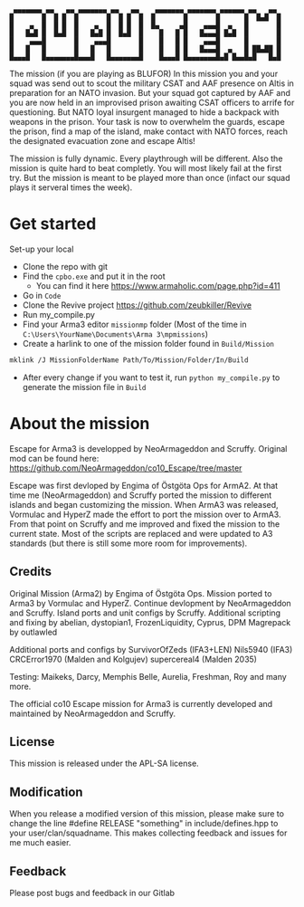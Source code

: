```text
 ▄▄▄▄▄▄▄ ▄▄   ▄▄ ▄▄▄▄▄▄▄ ▄▄   ▄▄    ▄▄▄▄▄▄▄ ▄▄▄▄▄▄▄ ▄▄▄▄▄▄ ▄▄   ▄▄ 
█       █  █ █  █       █  █ █  █  █       █       █      █  █▄█  █
█    ▄  █  █ █  █    ▄  █  █ █  █  █▄     ▄█    ▄▄▄█  ▄   █       █
█   █▄█ █  █▄█  █   █▄█ █  █▄█  █    █   █ █   █▄▄▄█ █▄█  █       █
█    ▄▄▄█       █    ▄▄▄█       █    █   █ █    ▄▄▄█      █       █
█   █   █       █   █   █       █    █   █ █   █▄▄▄█  ▄   █ ██▄██ █
█▄▄▄█   █▄▄▄▄▄▄▄█▄▄▄█   █▄▄▄▄▄▄▄█    █▄▄▄█ █▄▄▄▄▄▄▄█▄█ █▄▄█▄█   █▄█
```

The mission (if you are playing as BLUFOR)
In this mission you and your squad was send out to scout the military CSAT and AAF presence on Altis in preparation for 
an NATO invasion. But your squad got captured by AAF and you are now held in an improvised prison awaiting CSAT officers 
to arrife for questioning. But NATO loyal insurgent managed to hide a backpack with weapons in the prison. Your task is 
now to overwhelm the guards, escape the prison, find a map of the island, make contact with NATO forces, reach the 
designated evacuation zone and escape Altis!

The mission is fully dynamic. Every playthrough will be different. Also the mission is quite hard to beat completly. 
You will most likely fail at the first try. But the mission is meant to be played more than once 
(infact our squad plays it serveral times the week).

# Get started
Set-up your local
- Clone the repo with git
- Find the `cpbo.exe` and put it in the root
    - You can find it here https://www.armaholic.com/page.php?id=411
- Go in `Code`
- Clone the Revive project https://github.com/zeubkiller/Revive
- Run my_compile.py
- Find your Arma3 editor `missionmp` folder (Most of the time in `C:\Users\YourName\Documents\Arma 3\mpmissions`)
- Create a harlink to one of the mission folder found in `Build/Mission`
```bash
mklink /J MissionFolderName Path/To/Mission/Folder/In/Build
```
- After every change if you want to test it, run `python my_compile.py` to generate the mission file in `Build`


# About the mission
Escape for Arma3 is developped by NeoArmageddon and Scruffy.
Original mod can be found here: https://github.com/NeoArmageddon/co10_Escape/tree/master

Escape was first devloped by Engima of Östgöta Ops for ArmA2. 
At that time me (NeoArmageddon) and Scruffy ported the mission to different islands and began customizing the mission.
When ArmA3 was released, Vormulac and HyperZ made the effort to port the mission over to ArmA3. From that point on Scruffy and me improved and fixed the mission to the current state.
Most of the scripts are replaced and were updated to A3 standards (but there is still some more room for improvements).


## Credits
Original Mission (Arma2) by Engima of Östgöta Ops.
Mission ported to Arma3 by Vormulac and HyperZ.
Continue devlopment by NeoArmageddon and Scruffy.
Island ports and unit configs by Scruffy.
Additional scripting and fixing by abelian, dystopian1, FrozenLiquidity, Cyprus, DPM
Magrepack by outlawled

Additional ports and configs by 
SurvivorOfZeds (IFA3+LEN)
Nils5940 (IFA3)
CRCError1970 (Malden and Kolgujev)
supercereal4 (Malden 2035)


Testing: Maikeks, Darcy, Memphis Belle, Aurelia, Freshman, Roy and many more.

The official co10 Escape mission for Arma3 is currently developed and maintained by NeoArmageddon and Scruffy.


## License
This mission is released under the APL-SA license.

## Modification
When you release a modified version of this mission, please make sure to change the line #define RELEASE "something" in include/defines.hpp to your user/clan/squadname. This makes collecting feedback and issues for me much easier.

## Feedback
Please post bugs and feedback in our Gitlab
